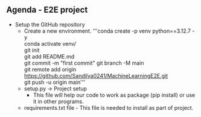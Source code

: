 ## Agenda - E2E project
* Setup the GitHub repository
    * Create a new environment.
        '''conda create -p venv python==3.12.7 -y  
        conda activate venv/  
        git init  
        git add README.md  
        git commit -m "first commit"
        git branch -M main  
        git remote add origin https://github.com/Sandilya0241/MachineLearningE2E.git  
        git push -u origin main'''
    * setup.py -> Project setup
        * This file will help our code to work as package (pip install) or use it in other programs.
	* requirements.txt file - This file is needed to install as part of project.
	